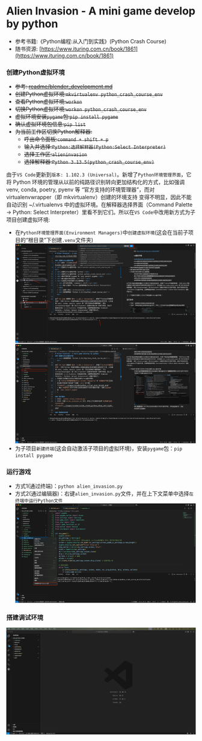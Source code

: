 # Alien Invasion - A mini game develop by python

- 参考书籍:《Python编程:从入门到实践》(Python Crash Course)
- 随书资源: [https://www.ituring.com.cn/book/1861](https://www.ituring.com.cn/book/1861)

### 创建Python虚拟环境
* <del>参考: [readme/blender_development.md](../readme/blender_development.md)</del>
* <del>创建Python虚拟环境:`mkvirtualenv python_crash_course_env`</del>
* <del>查看Python虚拟环境:`workon`</del>
* <del>切换Python虚拟环境:`workon python_crash_course_env`</del>
* <del>虚拟环境安装`pygame`包:`pip install pygame`</del>
* <del>确认虚拟环境包信息:`pip list`</del>
* <del>为当前工作区切换Python解释器:</del>
  * <del>呼出命令面板:`command + shift + p`</del>
  * <del>输入并选择:`Python:选择解释器(Python:Select Interpreter)`</del>
  * <del>选择工作区:`alieninvasion`</del>
  * <del>选择解释器:`Python 3.13.5(python_crash_course_env)`</del>

由于`VS Code`更新到`版本: 1.102.3 (Universal)`。新增了`Python环境管理界面`，它将 Python 环境的管理从以前的纯路径识别转向更加结构化的方式，比如强调 venv, conda, poetry, pyenv 等 “官方支持的环境管理器”，而对 virtualenvwrapper（即 mkvirtualenv）创建的环境支持 变得不明显，因此不能自动识别 ~/.virtualenvs 中的虚拟环境。在解释器选择界面（Command Palette → Python: Select Interpreter）里看不到它们。所以在`VS Code`中改用新方式为子项目创建虚拟环境:
* 在`Python环境管理界面(Environment Managers)`中`创建虚拟环境`(这会在当前子项目的“根目录”下创建`.venv`文件夹)
![image](../images/vscode/vscode_python_venv01.png)
![image](../images/vscode/vscode_python_venv02.png)
* 为子项目`新建终端`(这会自动激活子项目的虚拟环境)，安装`pygame`包：`pip install pygame`

### 运行游戏
* 方式1(通过终端)：`python alien_invasion.py`
* 方式2(通过编辑器)：右键`alien_invasion.py`文件，并在上下文菜单中选择`在终端中运行Python文件`
![image](../images/vscode/run_python.png)

### 搭建调试环境
![gif](../images/vscode/vscode_python_debugger.gif)
